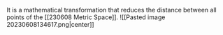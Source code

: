   

It is a mathematical transformation that reduces the distance between all points of the [[230608 Metric Space]]. 
![[Pasted image 20230608134617.png|center]]



